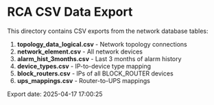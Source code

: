 # RCA CSV Data Export

This directory contains CSV exports from the network database tables:

1. **topology_data_logical.csv** - Network topology connections
2. **network_element.csv** - All network devices
3. **alarm_hist_3months.csv** - Last 3 months of alarm history
4. **device_types.csv** - IP-to-device type mapping
5. **block_routers.csv** - IPs of all BLOCK_ROUTER devices
6. **ups_mappings.csv** - Router-to-UPS mappings

Export date: 2025-04-17 17:00:25
        
